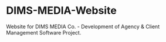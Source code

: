 # DIMS-MEDIA-Website
Website for DIMS MEDIA Co. - Development of Agency &amp; Client Management Software Project. 
